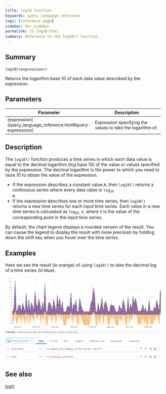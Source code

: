 ```yaml
---
title: log10 Function
keywords: query language reference
tags: [reference page]
sidebar: doc_sidebar
permalink: ts_log10.html
summary: Reference to the log10() function
---
```

## Summary
```
log10(<expression>)
```

Returns the logarithm base 10 of each data value described by the expression.


## Parameters

<table>
<tbody>
<thead>
<tr><th width="20%">Parameter</th><th width="80%">Description</th></tr>
</thead>
<tr>
<td markdown="span"> [expression](query_language_reference.html#query-expressions)</td>
<td markdown="span">Expression specifying the values to take the logarithm of. </td></tr>
</tbody>
</table>

## Description

The `log10()` function produces a  time series in which each data value is equal to the decimal logarithm (log base 10) of the value or values specified by the expression. The decimal logarithm is the power to which you need to raise 10 to obtain the value of the expression. 

* If the expression describes a constant value _`N`_, then `log10()` returns a continuous series where every data value is <code>log<sub>10</sub> <em>N</em></code>.
* If the expression describes one or more time series, then `log10()` returns a new time series for each input time series. 
Each value in a new time series is calculated as <code>log<sub>10</sub> <em>V</em></code>, where _`V`_ is the value of the corresponding point in the input time series.  

By default, the chart legend displays a rounded version of the result. You can cause the legend to display the result with more precision by holding down the shift key when you hover over the time series.

## Examples

Here we see the result (in orange) of using `log10()` to take the decimal log of a time series (in blue).

![ts log10 ts](images/ts_log10_time_series.png)


## See also
[log()](ts_log.html)
